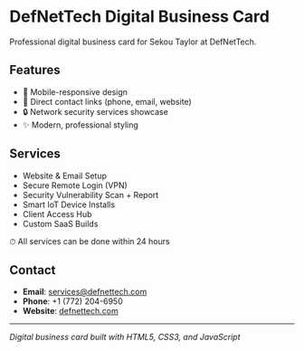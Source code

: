 # DefNetTech Digital Business Card

Professional digital business card for Sekou Taylor at DefNetTech.

## Features
- 📱 Mobile-responsive design
- 🔗 Direct contact links (phone, email, website)
- 🔒 Network security services showcase
- ✨ Modern, professional styling

## Services

- Website & Email Setup
- Secure Remote Login (VPN)
- Security Vulnerability Scan + Report
- Smart IoT Device Installs
- Client Access Hub
- Custom SaaS Builds

⏱ All services can be done within 24 hours

## Contact
- **Email**: services@defnettech.com
- **Phone**: +1 (772) 204-6950
- **Website**: [defnettech.com](https://defnettech.com)

---

*Digital business card built with HTML5, CSS3, and JavaScript*
